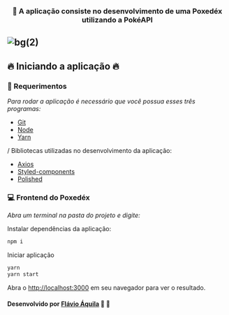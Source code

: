 <h3 align="center">
    <a">🔗 A aplicação consiste no desenvolvimento de uma Poxedéx utilizando a PokéAPI</a>
</h3>

## ![bg(2)](https://user-images.githubusercontent.com/56550632/167311962-f801970e-f9e6-4987-bcb8-58fec7e5f60a.jpg)

## :fire: Iniciando a aplicação :fire:

### :pencil: Requerimentos

_Para rodar a aplicação é necessário que você possua esses três programas:_

- [Git](https://git-scm.com)
- [Node](https://nodejs.org/)
- [Yarn](https://yarnpkg.com/)

/ Bibliotecas utilizadas no desenvolvimento da aplicação:

- [Axios](https://www.npmjs.com/package/axios)
- [Styled-components](https://styled-components.com/)
- [Polished](https://polished.js.org/)

### :computer: Frontend do Poxedéx

_Abra um terminal na pasta do projeto e digite:_

Instalar dependências da aplicação:

```bash
npm i
```

Iniciar aplicação

```bash
yarn
yarn start
```

Abra o [http://localhost:3000](http://localhost:3000) em seu navegador para ver o resultado.

#### Desenvolvido por [Flávio Áquila](https://www.linkedin.com/in/flavioaquila/) :purple_heart: 🚀
